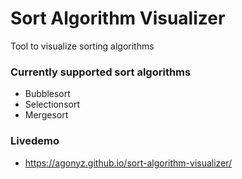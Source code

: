 # Sort Algorithm Visualizer
Tool to visualize sorting algorithms

### Currently supported sort algorithms
- Bubblesort
- Selectionsort
- Mergesort

### Livedemo
- https://agonyz.github.io/sort-algorithm-visualizer/